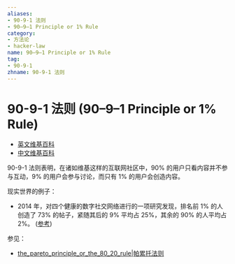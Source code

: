 ```yaml
---
aliases:
- 90-9-1 法则
- 90–9–1 Principle or 1% Rule
category:
- 方法论
- hacker-law
name: 90–9–1 Principle or 1% Rule
tag:
- 90-9-1
zhname: 90-9-1 法则
---
```


# 90-9-1 法则 (90–9–1 Principle or 1% Rule)

- [英文维基百科](https://en.wikipedia.org/wiki/1%25_rule_(Internet_culture))
- [中文维基百科](https://zh.wikipedia.org/wiki/1%25%E6%B3%95%E5%88%99)

90-9-1 法则表明，在诸如维基这样的互联网社区中，90% 的用户只看内容并不参与互动，9% 的用户会参与讨论，而只有 1% 的用户会创造内容。

现实世界的例子：

- 2014 年，对四个健康的数字社交网络进行的一项研究发现，排名前 1% 的人创造了 73% 的帖子，紧随其后的 9% 平均占 25%，其余的 90% 的人平均占 2%。 ([参考](https://www.jmir.org/2014/2/e33/))

参见：

- [the_pareto_principle_or_the_80_20_rule|帕累托法则](./the_pareto_principle_or_the_80_20_rule.md)

